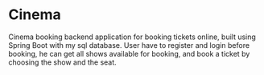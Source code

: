 # Cinema

Cinema booking backend application for booking tickets online, built using Spring Boot with my sql database.
User have to register and login before booking, he can get all shows available for booking, and book a ticket by choosing the show and the seat.


